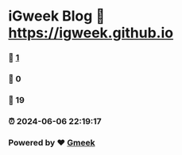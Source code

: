 # iGweek Blog :link: https://igweek.github.io 
### :page_facing_up: [1](https://igweek.github.io/tag.html) 
### :speech_balloon: 0 
### :hibiscus: 19 
### :alarm_clock: 2024-06-06 22:19:17 
### Powered by :heart: [Gmeek](https://github.com/Meekdai/Gmeek)
